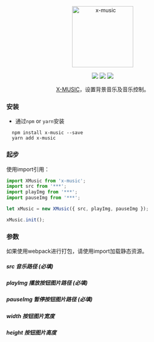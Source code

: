 <p align="center"><img width="160" src="https://ws2.sinaimg.cn/large/006tNbRwly1fy2srzbjagj308w06xaco.jpg" alt="x-music"></p>

<p align="center">
  <img src="https://img.shields.io/jenkins/s/https/jenkins.qa.ubuntu.com/view/Precise/view/All%20Precise/job/precise-desktop-amd64_default.svg">
  <img src="https://img.shields.io/badge/npm-v1.0.2-blue.svg">
  <img src="https://img.shields.io/github/license/mashape/apistatus.svg">
</p>

<p align="center">
  <a href="https://github.com/codexu/x-touch">X-MUSIC</a>，设置背景音乐及音乐控制。
</p>

### 安装

- 通过`npm` or `yarn`安装

```
  npm install x-music --save
  yarn add x-music
```

### 起步

使用import引用：

``` javascript
import XMusic from 'x-music';
import src from '***';
import playImg from '***';
import pauseImg from '***';

let xMusic = new XMusic({ src, playImg, pauseImg });

xMusic.init();
```

### 参数

如果使用webpack进行打包，请使用import加载静态资源。

##### src 音乐路径 (必填)

##### playImg 播放按钮图片路径 (必填)

##### pauseImg 暂停按钮图片路径 (必填)

##### width 按钮图片宽度

##### height 按钮图片高度


